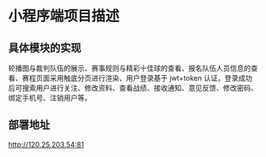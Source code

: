 # 小程序端项目描述
## 具体模块的实现
轮播图与裁判队伍的展示、赛事规则与精彩十佳球的查看、报名队伍人员信息的查看、赛程页面采用触底分页进行渲染、用户登录基于 jwt+token 认证，登录成功后可搜索用户进行关注、修改资料、查看战绩、接收通知、意见反馈、修改密码、绑定手机号、注销用户等。
## 部署地址
http://120.25.203.54:81
